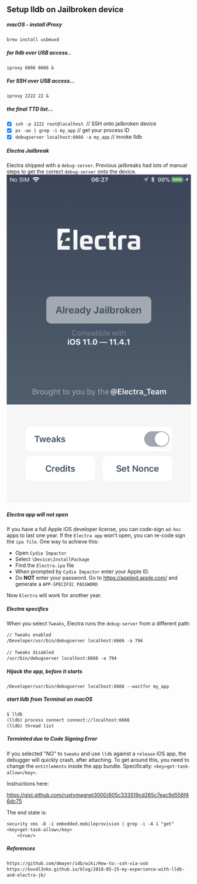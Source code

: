 ## Setup lldb on Jailbroken device
##### macOS - install iProxy
`brew install usbmuxd`
##### for lldb over USB access..
`iproxy 6666 6666 &`       
##### For SSH over USB access...
`iproxy 2222 22 &`        
##### the final TTD list...
- [x] `ssh -p 2222 root@localhost`   // SSH onto jailbroken device
- [x] `ps -ax | grep -i my_app` //  get your process ID 
- [x] `debugserver localhost:6666 -a my_app` // invoke lldb

##### Electra Jailbreak
Electra shipped with a `debug-server`. Previous jailbreaks had lots of manual steps to get the correct `debug-server` onto the device.
![electra](images/2019/06/IMG_0069.png)


##### Electra app will not open
If you have a full Apple iOS developer license, you can code-sign `ad-hoc` apps to last one year. If the `Electra app` won't open, you can re-code sign the `ipa file`.  One way to achieve this:

 - Open `Cydia Impactor`
 - Select `\Device\InstallPackage`
 - Find the `Electra.ipa` file
 - When prompted by `Cydia Impactor` enter your Apple ID.
 - Do **NOT** enter your password.  Go to https://appleid.apple.com/ and generate a `APP-SPECIFIC PASSWORD`

Now `Electra` will work for another year.

##### Electra specifics
When you select `Tweaks`, Electra runs the `debug-server` from a different path:
```
// Tweaks enabled
/Developer/usr/bin/debugserver localhost:6666 -a 794

// Tweaks disabled
/usr/bin/debugserver localhost:6666 -a 794
```
##### Hijack the app, before it starts
`/Developer/usr/bin/debugserver localhost:6666 --waitfor my_app`
##### start lldb from Terminal on macOS
```
$ lldb
(lldb) process connect connect://localhost:6666
(lldb) thread list
```

##### Terminted due to Code Signing Error
If you selected "NO" to `tweaks` and use `lldb` against a `release` iOS app, the debugger will quickly crash, after attaching.  To get around this, you need to change the `entitlements` inside the app bundle.  Specifically: `<key>get-task-allow</key>`.

Instructions here:

https://gist.github.com/rustymagnet3000/605c333519cd265c7eac9d556f46dc75

The end state is:

```
security cms -D -i embedded.mobileprovision | grep -i -A 1 "get"
<key>get-task-allow</key>
	<true/>
```
##### References
```
https://github.com/dmayer/idb/wiki/How-to:-ssh-via-usb
https://kov4l3nko.github.io/blog/2018-05-25-my-experience-with-lldb-and-electra-jb/
```
